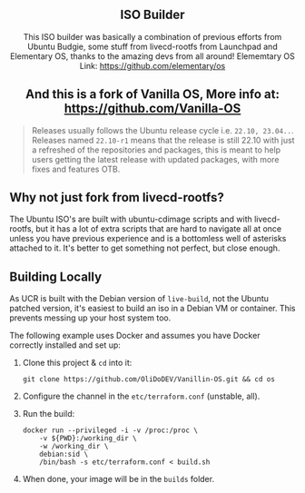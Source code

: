 <div align="center">

## ISO Builder

<sup2>This ISO builder was basically a combination of previous efforts from Ubuntu
Budgie, some stuff from livecd-rootfs from Launchpad
and Elementary OS, thanks to the amazing devs from all around!
Elememtary OS Link: https://github.com/elementary/os</sup2>

 And this is a fork of Vanilla OS, More info at: https://github.com/Vanilla-OS
------------

</div>

> Releases usually follows the Ubuntu release cycle i.e. `22.10, 23.04..`. Releases named `22.10-r1` means that the release is still 22.10 with just a refreshed of the repositories and packages, this is meant to help users getting the latest release with updated packages, with more fixes and features OTB.

## Why not just fork from livecd-rootfs?

The Ubuntu ISO's are built with ubuntu-cdimage scripts and with livecd-rootfs,
but it has a lot of extra scripts that are hard to navigate all at once unless
you have previous experience and is a bottomless well of asterisks attached to it.
It's better to get something not perfect, but close enough.

## Building Locally

As UCR is built with the Debian version of `live-build`, not the Ubuntu patched version, it's easiest to build an iso in a Debian VM or container. This prevents messing up your host system too.

The following example uses Docker and assumes you have Docker correctly installed and set up:

 1) Clone this project & `cd` into it:

    ```
    git clone https://github.com/OliDoDEV/Vanillin-OS.git && cd os
    ```

 2) Configure the channel in the `etc/terraform.conf` (unstable, all).

 3) Run the build:

    ```
    docker run --privileged -i -v /proc:/proc \
        -v ${PWD}:/working_dir \
        -w /working_dir \
        debian:sid \
        /bin/bash -s etc/terraform.conf < build.sh
    ```

 4) When done, your image will be in the `builds` folder.
